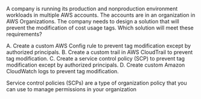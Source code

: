 A company is running its production and nonproduction environment workloads in multiple AWS accounts. The accounts are in an organization in AWS Organizations. The company needs to design a solution that will prevent the modification of cost usage tags. Which solution will meet these requirements? 

A. Create a custom AWS Config rule to prevent tag modification except by authorized principals. 
B. Create a custom trail in AWS CloudTrail to prevent tag modification. 
C. Create a service control policy (SCP) to prevent tag modification except by authorized principals. 
D. Create custom Amazon CloudWatch logs to prevent tag modification.

Service control policies (SCPs) are a type of organization policy that you can use to manage permissions in your organization